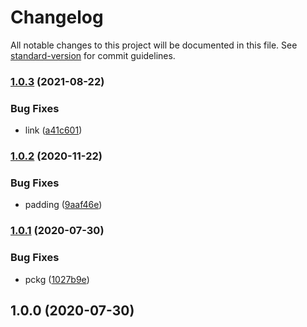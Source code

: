 # Changelog

All notable changes to this project will be documented in this file. See [standard-version](https://github.com/conventional-changelog/standard-version) for commit guidelines.

### [1.0.3](https://github.com/freedomsex/pagination/compare/v1.0.2...v1.0.3) (2021-08-22)


### Bug Fixes

* link ([a41c601](https://github.com/freedomsex/pagination/commit/a41c601799de08140118e83c634eeb5966c8d4aa))

### [1.0.2](https://github.com/freedomsex/pagination/compare/v1.0.1...v1.0.2) (2020-11-22)


### Bug Fixes

* padding ([9aaf46e](https://github.com/freedomsex/pagination/commit/9aaf46ed0b0057a146e425202dc0ec8314847896))

### [1.0.1](https://github.com/freedomsex/pagination/compare/v1.0.0...v1.0.1) (2020-07-30)


### Bug Fixes

* pckg ([1027b9e](https://github.com/freedomsex/pagination/commit/1027b9efc532f332e0d915df2b6e245f3de35a6b))

## 1.0.0 (2020-07-30)
